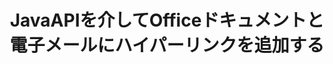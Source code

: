 ---
############################# Static ############################
layout: "auto-gen-gist"
draft: false
path: "ja/assembly/java/hyperlink/xlsx/"
otherformats: PDF HTML XPS TIFF MHTML TXT XAML EPUB SVG PS PCL XML OTT OXPS MD POT OTP DOC DOCX DOCM DOT DOTX DOTM RTF ODT OTT XLS XLT XLSM XLTX XLTM XLSB ODS PPT PPTX PPTM PPS PPSX PPSM  POTX POTM ODP EML EMLX MSG 

############################# Head ############################
head_title: "JavaAPIを介してOfficeXLSX ドキュメントとレポートにハイパーリンクを追加する"
head_description: "GroupDocs.Assembl for Javaは、Javaアプリ内でのPDF DOCX、RTF、XLSX、PPTX、EML、MSGなどのオフィスおよび電子メールドキュメントへのハイパーリンクの動的挿入をサポートします。"

############################# Header ############################
title: "JavaAPIを介してOfficeドキュメントと電子メールにハイパーリンクを追加する"
description: "GroupDocs.Assembly Java APIを使用すると、ソフトウェアの専門家は、PDF DOC、DOCX、RTF、XLSX、CSV、PPTX、MSGなどの電子メールメッセージやOfficeドキュメントにハイパーリンクをプログラムで追加できます。"

######################### Download Button #######################
button:
    enable: true

############################# About ############################
about:
    enable: true
    title: "Java APIを使用してOfficeおよびEmailsドキュメントにハイパーリンクを追加する方法は？"
    content: |
       ハイパーリンクは、クリックして新しいドキュメントまたは現在のドキュメント内の新しいセクションにジャンプできる単語、フレーズ、または画像です。 ハイパーリンクはワールドワイドWebのバックボーンであり、WorldWideWebで必要な多くの機能に使用されます。 GroupDocs.Assembly for Javaは、ドキュメントの自動化およびレポート生成APIであり、ソフトウェア開発者がドキュメントまたはレポート内にハイパーリンクを動的に挿入するのに役立ちます。 APIは非常に安定しており、ドキュメントページへのハイパーリンクの追加、プレゼンテーションスライドへのリンクの追加、スプレッドシートセルへのハイパーリンクの追加、ハイパーリンクコンテンツの変更、ブックマークからのリンクの動的挿入、不要な削除など、ハイパーリンク管理に関連するいくつかの高度な機能を完全にサポートします。 リンク、ハイパーリンクの代わりにテキストを表示するなど。 PDF、HTML、Outlook電子メール、Microsoft Office Word、Excelワークシート、PowerPointプレゼンテーションなど、非常に一般的なドキュメントタイプの一部が完全にサポートされています。 

############################# content ############################
steps:
    enable: true
    block:
    - title_left: "Javaを介してWord処理ドキュメントへのハイパーリンクを挿入する"
      content_left: |
       GroupDocs.Assembly Java APIは、一般的に使用されるさまざまなドキュメント形式内でのハイパーリンクの挿入と編集を完全にサポートしています。 以下のJavaコード例は、MicrosoftWordドキュメント内にハイパーリンクを挿入する方法を示しています。

      title_right: "Java経由でXLSXドキュメントにハイパーリンクを挿入する"
      content_right: |
        * ソースドキュメントと宛先ドキュメントの設定
        * Uri式を設定し、テキスト式を表示します
        * [DocumentAssembler](https://apireference.groupdocs.com/assembly/java/com.groupdocs.assembly/DocumentAssembler) クラスのインスタンスを作成します
        * [AssembleDocument](https://apireference.groupdocs.com/assembly/java/com.groupdocs.assembly/DocumentAssembler#assembleDocument-java.io.InputStream-java.io.OutputStream-com.groupdocs.assembly.LoadSaveOptions-com.groupdocs.assembly.DataSourceInfo...-) に電話してください ドキュメントをアセンブルするメソッド。 それはサポートします
          * テンプレートドキュメントを読むためにストリーミングします。
          * 結果のドキュメントを書き込むためのストリーム。
          * ドキュメントの読み込みと保存のための追加オプション。
          * データソースオブジェクトに関する情報。

      gisthash: "ecae8e7f8626f52f4dda03e76c96ff57"
      gistfile: "add_hyperlinks_to_word_documents.java"

    - title_left: "Javaを介してスプレッドシートにハイパーリンクを追加する"
      content_left: |
       GroupDocs.Assembly Java APIを使用すると、コンピュータープログラマーは、Spreadsheetドキュメント内にハイパーリンクを簡単に挿入および変更できます。 彼らは簡単にアクセスしたり、その場所を編集したり、新しい場所に置き換えたりすることができます。 次のJavaコードは、プログラマーがスプレッドシート内にハイパーリンクを簡単に追加できることを示しています。

      title_right: "XLSXファイルへのハイパーリンクを挿入する方法"
      content_right: |
        * ソースと宛先のスプレッドシートファイルの設定
        * Uri式を設定し、テキスト式を表示します
        * [DocumentAssembler](https://apireference.groupdocs.com/assembly/java/com.groupdocs.assembly/DocumentAssembler) クラスのインスタンスを作成します
        * [AssembleDocument](https://apireference.groupdocs.com/assembly/java/com.groupdocs.assembly/DocumentAssembler#assembleDocument-java.io.InputStream-java.io.OutputStream-com.groupdocs.assembly.LoadSaveOptions-com.groupdocs.assembly.DataSourceInfo...-) に電話してください ドキュメントをアセンブルするメソッド。 それはサポートします
          * テンプレートドキュメントを読むためにストリーミングします。
          * 結果のドキュメントを書き込むためのストリーム。
          * ドキュメントの読み込みと保存のための追加オプション。
          * データソースオブジェクトに関する情報。

      gisthash: "92bbf74f1dd23e5f7c6e5b5db0ff2504"
      gistfile: "add_hyperlinks_in_ spreadsheet_documents.java"

    - title_left: "Javaを介してPowerPointプレゼンテーションへのハイパーリンクを挿入する"
      content_left: |
       GroupDocs.Assembly Java APIを使用すると、プログラマーはドキュメント管理関連のタスクを簡単に処理できます。 これは、ソフトウェアプログラマーがPowerPointプレゼンテーションドキュメントに簡単にアクセスしてハイパーリンクを追加できることを示すJavaコードの例です。

      title_right: "プレゼンテーションにハイパーリンクを挿入する方法"
      content_right: |
        * ソースと宛先のプレゼンテーションファイルの設定
        * Uriを設定し、テキスト式を表示します
        * [DocumentAssembler](https://apireference.groupdocs.com/assembly/java/com.groupdocs.assembly/DocumentAssembler) クラスのインスタンスを作成します
        * [AssembleDocument](https://apireference.groupdocs.com/assembly/java/com.groupdocs.assembly/DocumentAssembler#assembleDocument-java.io.InputStream-java.io.OutputStream-com.groupdocs.assembly.LoadSaveOptions-com.groupdocs.assembly.DataSourceInfo...-) に電話してください ドキュメントをアセンブルするメソッド。 それはサポートします
          * テンプレートドキュメントを読むためにストリーミングします。
          * 結果のドキュメントを書き込むためのストリーム。
          * ドキュメントの読み込みと保存のための追加オプション。
          * データソースオブジェクトに関する情報。

      gisthash: "06535fd50bfd353db586671a504d2783"
      gistfile: "add_hyperlinks_in_ presentation_documents.java"

    - title_left: "JavaAPIを使用して電子メールにハイパーリンクを追加する"
      content_left: |
       GroupDocs.Assembly for Javaを使用すると、ソフトウェア開発者は数行のJavaコードで電子メールメッセージにハイパーリンクを簡単に追加できます。 次の例は、開発者が自分の電子メールドキュメント内にハイパーリンクを挿入し、自分のJavaアプリ内で他のユーザーに送信する方法を示しています。

      title_right: "メールにハイパーリンクを追加する方法"
      content_right: |
        * ソースと宛先のスプレッドシートファイルの設定
        * Uriを設定し、テキスト式を表示します
        * [DocumentAssembler](https://apireference.groupdocs.com/assembly/java/com.groupdocs.assembly/DocumentAssembler) クラスのインスタンスを作成します
        * [AssembleDocument](https://apireference.groupdocs.com/assembly/java/com.groupdocs.assembly/DocumentAssembler#assembleDocument-java.io.InputStream-java.io.OutputStream-com.groupdocs.assembly.LoadSaveOptions-com.groupdocs.assembly.DataSourceInfo...-) に電話してください ドキュメントをアセンブルするメソッド。 それはサポートします
          * テンプレートドキュメントを読むためにストリーミングします。
          * 結果のドキュメントを書き込むためのストリーム。
          * ドキュメントの読み込みと保存のための追加オプション。
          * データソースオブジェクトに関する情報。

      gisthash: "551cef5d45d08caa851d483a705114bb"
      gistfile: "add_hyperlinks_in_email_documents.java"  

    - title_left: "システム要求"
      content_left: |
        GroupDocs.Assembly Java APIは、すべての主要なプラットフォームとオペレーティングシステムでサポートされています。 Microsoft Word、Excel、PowerPoint、Outlook、OpenOffice、その他50以上の形式でドキュメントを生成できます。 完全なシステム要件ガイドについては、[システム要件](https://docs.groupdocs.com/assembly/java/system-requirements/) にアクセスしてください。以下のコードを実行する前に、次の前提条件がインストールされていることを確認してください。 システム：
         * オペレーティングシステム：Microsoft Windows、Linux、MacOS
         * Javaバージョンのサポート：J2SE 7.0（1.7）、J2SE 8.0（1.8）以降
         * [Maven](https://mvnrepository.com/artifact/com.groupdocs/groupdocs-assembly/) からGroupDocs.AssemblyJavaAPIの最新バージョンを入手してください
        
      title_right: "GroupDocs.Assemblyを使用する理由"
      content_right: |
        * テンプレートからカスタムドキュメントを作成します。
        * 電子メールの添付ファイルを動的に添付します。
        * ドキュメントを作成および自動化するために追加のソフトウェアは必要ありません。
        * データソースに基づいて出力ドキュメントを生成します。
        * レポートにドキュメントコンテンツを動的に挿入する
        * スプレッドシートの組み立て中に数式を適用します。
        * 複数のデータ形式のサポートを提供します
        * シーケンシャルデータ操作のサポート。

demos:
    enable: true
        

more_formats:
    enable: true


back_to_top:
    enable: true
---